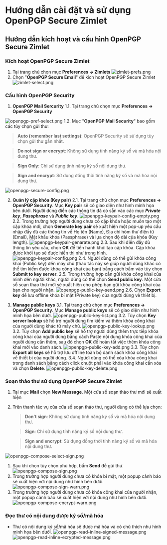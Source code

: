 # Hướng dẫn cài đặt và sử dụng OpenPGP Secure Zimlet
## Hướng dẫn kích hoạt và cấu hình OpenPGP Secure Zimlet
### Kích hoạt OpenPGP Secure Zimlet
1. Tại trang chủ chọn mục **Preferences -> Zimlets**
 ![zimlet-prefs.png](zimlet-prefs.png)
1. Chọn "**OpenPGP Secure Email**" để kích hoạt OpenPGP Secure Zimlet
 ![zimlet-select.png](zimlet-select.png)

### Cấu hình OpenPGP Security
1. **OpenPGP Mail Sercurity**
 1.1. Tại trang chủ chọn mục **Preferences -> OpenPGP Security**
 
 ![openpgp-pref-select.png](openpgp-pref-select.png)
 1.2. Mục "**OpenPGP Mail Security**" bao gồm các tùy chọn gửi thư:
   
   > **Auto (remember last settings)**: OpenPGP Security sẽ sử dụng tùy chọn gửi thư gần nhất.
   
   > **Do not sign or encrypt**: Không sử dụng tính năng ký số và mã hóa nội dung thư.
   
   > **Sign Only**: Chỉ sử dụng tính năng ký số nội dung thư.
   
   > **Sign and encrypt**: Sử dụng đồng thời tính năng ký số và mã hóa nội dung thư.
   
  ![openpgp-secure-config.png](openpgp-secure-config.png)
   
2. **Quản lý cặp khóa (Key pair)**
 2.1. Tại trang chủ chọn mục **Preferences -> OpenPGP Security**. Mục **Key pair** sẽ có giao diện như hình mình họa bên dưới. Người dùng điền các thông tin đã có sẵn vào các mục ***Private key***, ***Passphrase*** và ***Public key***.
 ![openpgp-keypair-config-empty.png](openpgp-keypair-config-empty.png)
 2.2. Trong trường hợp người dùng chưa có cặp khóa hoặc muốn tạo một cặp khóa mới, chọn **Generate key pair** sẽ xuất hiện một pop-up yêu cầu nhập đầy đủ các thông tin về Họ tên (Name), Địa chỉ hòm thư điện tử (Email), Mật khẩu khóa (Passphrase) và lựa chọn độ dài của khóa (Key length).
 ![openpgp-keypair-genarate.png](openpgp-keypair-genarate.png)
 2.3. Sau khi điền đầy đủ thông tin yêu cầu, chọn **OK** để tiến hành khởi tạo cặp khóa. Cặp khóa được khởi tạo sẽ được hiển thị như trong hình.
 ![openpgp-keypair-config.png](openpgp-keypair-config.png)
 2.4. Người dùng có thể gửi khóa công khai (Public key) đến máy chủ (thao tác này sẽ giúp người dùng khác có thể tìm kiếm được khóa công khai của bạn) bằng cách bấm vào tùy chọn **Submit to key server**.
 2.5. Trong trường hợp cần gửi khóa công khai của mình đến người khác, người dùng có thể chọn **Send public key**. Một cửa sổ soạn thạo thư mới sẽ xuất hiện cho phép bạn gửi khóa công khai của bạn cho người nhận.
 ![openpgp-public-key-send.png](openpgp-public-key-send.png)
 2.6. Chọn **Export key** để lưu offline khóa bí mật (Private key) của người dùng về thiết bị.

3. **Manage public keys**
 3.1. Tại trang chủ chọn mục **Preferences -> OpenPGP Security**. Mục **Manage public keys** sẽ có giao diện như hình mình họa bên dưới.
 ![openpgp-public-key-list.png](openpgp-public-key-list.png)
 3.2. Tùy chọn **Key server lookup** sẽ hỗ trợ người dùng tìm kiếm và thêm khóa công khai của người dùng khác từ máy chủ.
 ![openpgp-public-key-lookup.png](openpgp-public-key-lookup.png)
 3.2. Tùy chọn **Add public key** sẽ hỗ trợ người dùng thêm trực tiếp khóa công khai của người dùng bằng cách Paste nội dung khóa công khai của người dùng cần thêm, sau đó chọn **OK** để hoàn tất việc thêm khóa công khai mới vào danh sách.
 ![openpgp-public-key-add.png](openpgp-public-key-add.png)
 3.3. Tùy chọn **Export all keys** sẽ hỗ trợ lưu offline toàn bộ danh sách khóa công khai về thiết bị của người dùng.
 3.4. Người dùng có thể xóa khóa công khai trong danh sách bằng cách click chuột phải vào khóa công khai cần xóa và chọn **Delete**.
 ![openpgp-public-key-delete.png](openpgp-public-key-delete.png)

### Soạn thảo thư sử dụng OpenPGP Secure Zimlet
1. Tại mục **Mail** chọn **New Message**. Một cửa sổ soạn thảo thư mới sẽ xuất hiện
1. Trên thanh tác vụ của cửa sổ soạn thảo thư, người dùng có thể lựa chọn:
   > **Don't sign**: Không sử dụng tính năng ký số và mã hóa nội dung thư.
   
   > **Sign**: Chỉ sử dụng tính năng ký số nội dung thư.
   
   > **Sign and encrypt**: Sử dụng đồng thời tính năng ký số và mã hóa nội dung thư.

 ![openpgp-compose-select-sign.png](openpgp-compose-select-sign.png)
1. Sau khi chọn tùy chọn phù hợp, bấm **Send** để gửi thư.
 ![openpgp-compose-sign.png](openpgp-compose-sign.png)
1. Trong trường hợp người dùng chưa có khóa bí mật, một popup cảnh báo sẽ xuất hiện với nội dung như hình bên dưới.
 ![openpgp-compose-sign-warn.png](openpgp-compose-sign-warn.png)
1. Trong trường hợp người dùng chưa có khóa công khai của người nhận, một popup cảnh báo sẽ xuất hiện với nội dung như hình bên dưới. 
 ![openpgp-compose-encrypt-warn.png](openpgp-compose-encrypt-warn.png)

### Đọc thư có nội dung được ký số/mã hóa
* Thư có nội dung ký số/mã hóa sẽ được mã hóa và có chú thích như hình minh họa bên dưới.
 ![openpgp-read-inline-signed-message.png](openpgp-read-inline-signed-message.png)
 ![openpgp-read-inline-ecrypted-message.png](openpgp-read-inline-ecrypted-message.png)
